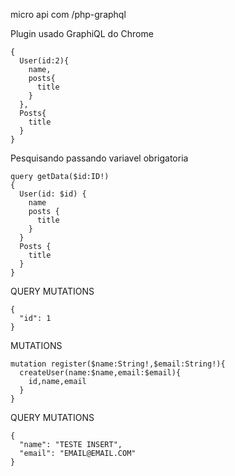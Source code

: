 micro api com /php-graphql

Plugin usado GraphiQL do Chrome

````
{
  User(id:2){
    name,
    posts{
      title
    }
  },
  Posts{
    title
  }
}
````
Pesquisando passando variavel obrigatoria
````
query getData($id:ID!)
{
  User(id: $id) {
    name
    posts {
      title
    }
  }
  Posts {
    title
  }
}
````
QUERY MUTATIONS
````
{
  "id": 1
}

````

MUTATIONS

````
mutation register($name:String!,$email:String!){
  createUser(name:$name,email:$email){
    id,name,email
  }
}
````
QUERY MUTATIONS
````
{
  "name": "TESTE INSERT",
  "email": "EMAIL@EMAIL.COM"
}
````